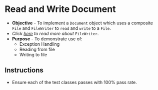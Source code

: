 # Read and Write Document
* **Objective** - To implement a `Document` object which uses a composite `File` and `FileWriter` to `read` and `write` to a `File`.
 * _Click [here](https://www.geeksforgeeks.org/filewriter-class-in-java/) to read more about_ `FileWriter`.
* **Purpose** -  To demonstrate use of:
  * Exception Handling
  * Reading from file
  * Writing to file



## Instructions
* Ensure each of the test classes passes with 100% pass rate.
